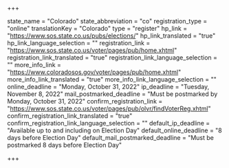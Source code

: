 +++

state_name = "Colorado"
state_abbreviation = "co"
registration_type = "online"
translationKey = "Colorado"
type = "register"
hp_link = "https://www.sos.state.co.us/pubs/elections/"
hp_link_translated = "true"
hp_link_language_selection = ""
registration_link = "https://www.sos.state.co.us/voter/pages/pub/home.xhtml"
registration_link_translated = "true"
registration_link_language_selection = ""
more_info_link = "https://www.coloradosos.gov/voter/pages/pub/home.xhtml"
more_info_link_translated = "true"
more_info_link_language_selection = ""
online_deadline = "Monday, October 31, 2022"
ip_deadline = "Tuesday, November 8, 2022"
mail_postmarked_deadline = "Must be postmarked by Monday, October 31, 2022"
confirm_registration_link = "https://www.sos.state.co.us/voter/pages/pub/olvr/findVoterReg.xhtml"
confirm_registration_link_translated = "true"
confirm_registration_link_language_selection = ""
default_ip_deadline = "Available up to and including on Election Day"
default_online_deadline = "8 days before Election Day"
default_mail_postmarked_deadline = "Must be postmarked 8 days before Election Day"

+++